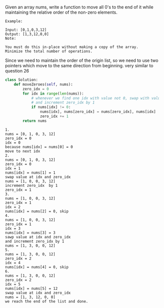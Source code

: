 Given an array nums, write a function to move all 0's to the end of it while maintaining the relative order of the non-zero elements.

```
Example:

Input: [0,1,0,3,12]
Output: [1,3,12,0,0]
Note:

You must do this in-place without making a copy of the array.
Minimize the total number of operations.
```

Since we need to maintain the order of the origin list, so we need to use two pointers 
which move to the same direction from beginning. very similar to question 26


```python
class Solution:
    def moveZeroes(self, nums):
        zero_idx = 0
        for idx in range(len(nums)):
            # whenever we find one idx with value not 0, swap with value at zero idx 
            # and increment zero_idx by 1
            if nums[idx] != 0:
                nums[idx], nums[zero_idx] = nums[zero_idx], nums[idx]
                zero_idx += 1
        return nums 
```

```
1. 
nums = [0, 1, 0, 3, 12]
zero_idx = 0 
idx = 0 
because nums[idx] = nums[0] = 0 
move to next idx 
2. 
nums = [0, 1, 0, 3, 12]
zero_idx = 0 
idx = 1
nums[idx] = nums[1] = 1
swap value at idx and zero_idx 
nums = [1, 0, 0, 3, 12]
increment zero_idx  by 1
zero_idx = 1
3.
nums = [1, 0, 0, 3, 12]
zero_idx = 1
idx = 2
nums[idx] = nums[2] = 0, skip 
4.
nums = [1, 0, 0, 3, 12]
zero_idx = 1
idx = 3  
nums[idx] = nums[3] = 3
sawp value at idx and zero_idx 
and increment zero_idx by 1
nums = [1, 3, 0, 0, 12] 
5.
nums = [1, 3, 0, 0, 12]
zero_idx = 2 
idx = 4  
nums[idx] = nums[4] = 0, skip
6.
nums = [1, 3, 0, 0, 12]
zero_idx = 2 
idx = 5  
nums[idx] = nums[5] = 12 
swap value at idx and zero_idx
nums = [1, 3, 12, 0, 0]
we reach the end of the list and done.
```
